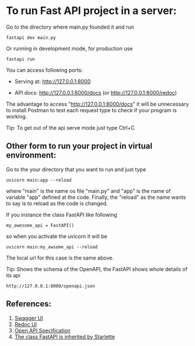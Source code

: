 # To run Fast API project in a server:
Go to the directory where main.py founded it and run

    fastapi dev main.py

Or running in development mode, for production use

    fastapi run

You can access following ports:

- Serving at: http://127.0.0.1:8000

- API docs: http://127.0.0.1:8000/docs (or http://127.0.0.1:8000/redoc)

The advantage to access "http://127.0.0.1:8000/docs" it will be unnecessary to install Postman to test each request type to check if your program is working.

Tip: To get out of the api serve mode just type Ctrl+C

## Other form to run your project in virtual environment:
Go to the your directory that you want to run and just type

    uvicorn main:app --reload

where "main" is the name os file "main.py" and "app" is the name of variable "app" defined at the code. Finally, the "reload" as the name wants to say is to reload as the code is changed.

If you instance the class FastAPI like following

    my_awesome_api = FastAPI()

so when you activate the uvicorn it will be

    uvicorn main:my_awsome_api --reload

The local url for this case is the same above.

Tip: Shows the schema of the OpenAPI, the FastAPI shows whole details of its api

    http://127.0.0.1:8000/openapi.json

## References:

1. [Swagger UI][1]
2. [Redoc UI][2]
3. [Open API Specification][3]
4. [The class FastAPI is inherited by Starlette][4]

[1]: https://github.com/swagger-api/swagger-ui
[2]: https://github.com/Redocly/redoc
[3]: https://github.com/OAI/OpenAPI-Specification
[4]: https://www.starlette.io/
